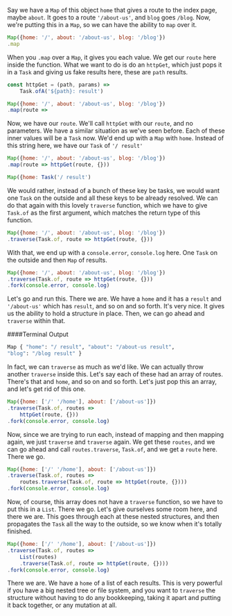 Say we have a `Map` of this object `home` that gives a route to the index page, maybe `about`. It goes to a route `'/about-us'`, and `blog` goes `/blog`. Now, we're putting this in a `Map`, so we can have the ability to `map` over it.

```javascript
Map({home: '/', about: '/about-us', blog: '/blog'})
.map
```

When you `.map` over a `Map`, it gives you each value. We get our `route` here inside the function. What we want to do is do an `httpGet`, which just pops it in a `Task` and giving us fake results here, these are `path` results. 

```javascript
const httpGet = (path, params) => 
    Task.ofA('${path}: result')

Map({home: '/', about: '/about-us', blog: '/blog'})
.map(route => 
```

Now, we have our `route`. We'll call `httpGet` with our `route`, and no parameters. We have a similar situation as we've seen before. Each of these inner values will be a `Task` now. We'd end up with a `Map` with `home`. Instead of this string here, we have our `Task` of `'/ result'`

```javascript
Map({home: '/', about: '/about-us', blog: '/blog'})
.map(route => httpGet(route, {}))

Map({home: Task('/ result')
```

We would rather, instead of a bunch of these key be tasks, we would want one `Task` on the outside and all these keys to be already resolved. We can do that again with this lovely `traverse` function, which we have to give `Task.of` as the first argument, which matches the return type of this function.

```javascript
Map({home: '/', about: '/about-us', blog: '/blog'})
.traverse(Task.of, route => httpGet(route, {}))
```

With that, we end up with a `console.error`, `console.log` here. One `Task` on the outside and then `Map` of results.

```javascript
Map({home: '/', about: '/about-us', blog: '/blog'})
.traverse(Task.of, route => httpGet(route, {}))
.fork(console.error, console.log)
```

Let's go and run this. There we are. We have a `home` and it has a `result` and `'/about-us'` which has `result`, and so on and so forth. It's very nice. It gives us the ability to hold a structure in place. Then, we can go ahead and `traverse` within that.

####Terminal Output
```Bash
Map { "home": "/ result", "about": "/about-us result",
"blog": "/blog result" }
```

In fact, we can `traverse` as much as we'd like. We can actually throw another `traverse` inside this. Let's say each of these had an array of routes. There's that and `home`, and so on and so forth. Let's just pop this an array, and let's get rid of this one.

```javascript
Map({home: ['/' '/home'], about: ['/about-us']})
.traverse(Task.of, routes => 
    httpGet(route, {}))
.fork(console.error, console.log)
```

Now, since we are trying to run each, instead of mapping and then mapping again, we just `traverse` and `traverse` again. We get these `routes`, and we can go ahead and call `routes.traverse`, `Task.of`, and we get a `route` here. There we go.

```javascript
Map({home: ['/' '/home'], about: ['/about-us']})
.traverse(Task.of, routes => 
    routes.traverse(Task.of, route => httpGet(route, {})))
.fork(console.error, console.log)
```

Now, of course, this array does not have a `traverse` function, so we have to put this in a `List`. There we go. Let's give ourselves some room here, and there we are. This goes through each at these nested structures, and then propagates the `Task` all the way to the outside, so we know when it's totally finished.

```javascript
Map({home: ['/' '/home'], about: ['/about-us']})
.traverse(Task.of, routes => 
    List(routes)
    .traverse(Task.of, route => httpGet(route, {})))
.fork(console.error, console.log)
```

There we are. We have a `home` of a list of each results. This is very powerful if you have a big nested tree or file system, and you want to `traverse` the structure without having to do any bookkeeping, taking it apart and putting it back together, or any mutation at all.